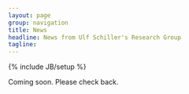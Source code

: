 ```yaml
---
layout: page
group: navigation
title: News
headline: News from Ulf Schiller's Research Group
tagline:
---
```

{% include JB/setup %}

Coming soon. Please check back.
